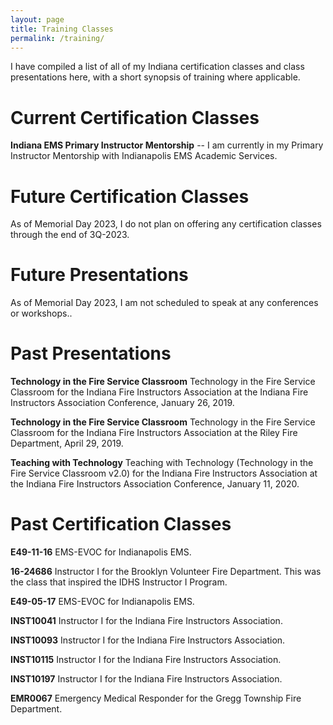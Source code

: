 ```yaml
---
layout: page
title: Training Classes
permalink: /training/
---
```

I have compiled a list of all of my Indiana certification classes and class presentations here, 
with a short synopsis of training where applicable.

# Current Certification Classes #
**Indiana EMS Primary Instructor Mentorship** --
I am currently in my Primary Instructor Mentorship with Indianapolis EMS Academic Services. 

# Future Certification Classes #

As of Memorial Day 2023, I do not plan on offering any certification classes through the end of 3Q-2023.

# Future Presentations #

As of Memorial Day 2023, I am not scheduled to speak at any conferences or workshops..

# Past Presentations #
**Technology in the Fire Service Classroom** 
Technology in the Fire Service Classroom for the Indiana Fire Instructors Association at the 
Indiana Fire Instructors Association Conference, January 26, 2019.

**Technology in the Fire Service Classroom** 
Technology in the Fire Service Classroom for the Indiana Fire Instructors Association at the 
Riley Fire Department, April 29, 2019.

**Teaching with Technology** Teaching with Technology (Technology in the Fire Service Classroom v2.0) 
for the Indiana Fire Instructors Association at the Indiana Fire Instructors Association Conference, January 11, 2020.

# Past Certification Classes #
**E49-11-16** EMS-EVOC for Indianapolis EMS.

**16-24686** Instructor I for the Brooklyn Volunteer Fire Department.  This was the class that inspired the IDHS Instructor I Program.

**E49-05-17** EMS-EVOC for Indianapolis EMS.

**INST10041** Instructor I for the Indiana Fire Instructors Association. 

**INST10093** Instructor I for the Indiana Fire Instructors Association.

**INST10115** Instructor I for the Indiana Fire Instructors Association.

**INST10197** Instructor I for the Indiana Fire Instructors Association.

**EMR0067** Emergency Medical Responder for the Gregg Township Fire Department.
